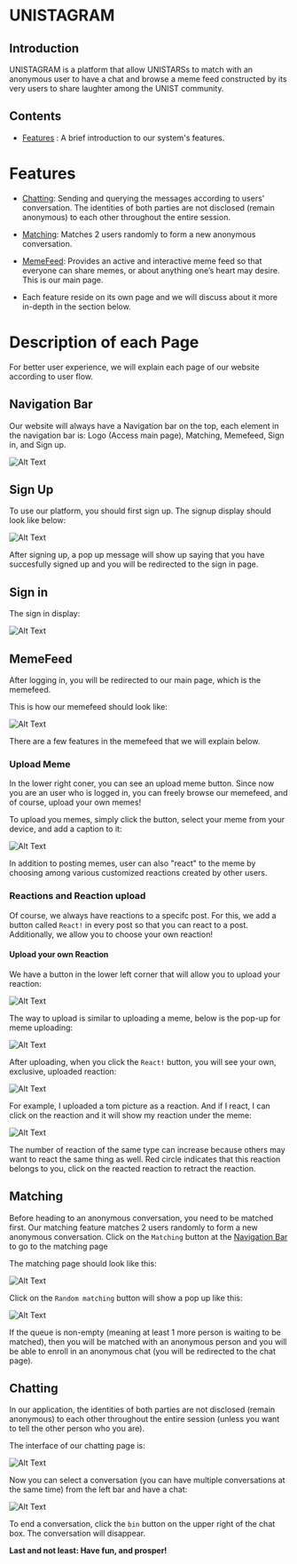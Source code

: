 # UNISTAGRAM

## Introduction
UNISTAGRAM is a platform that allow UNISTARSs to match with an anonymous user to have a chat and browse a meme feed constructed by its very users to share laughter among the UNIST community. 

## Contents

* [Features](#features) : A brief introduction to our system's features.

# Features

* [Chatting](#chatting): Sending and querying the messages according to users' conversation. The identities of both parties are not disclosed (remain anonymous) to each other throughout the entire session.

* [Matching](#matching): Matches 2 users randomly to form a new anonymous conversation. 

* [MemeFeed](#memefeed): Provides an active and interactive meme feed so that everyone can share memes, or about anything one’s heart may desire. This is our main page.

* Each feature reside on its own page and we will discuss about it more in-depth in the section below.
  
# Description of each Page

For better user experience, we will explain each page of our website according to user flow.

## Navigation Bar

Our website will always have a Navigation bar on the top, each element in the navigation bar is: Logo (Access main page), Matching, Memefeed, Sign in, and Sign up.

![Alt Text](readme_images/navbar.png)

## Sign Up

To use our platform, you should first sign up. The signup display should look like below: 

![Alt Text](readme_images/signup.png)

After signing up, a pop up message will show up saying that you have succesfully signed up and you will be redirected to the sign in page.

## Sign in

The sign in display: 

![Alt Text](readme_images/signin.png)

## MemeFeed
After logging in, you will be redirected to our main page, which is the memefeed. 

This is how our memefeed should look like: 

![Alt Text](readme_images/memefeed.png)

There are a few features in the memefeed that we will explain below. 

### Upload Meme

In the lower right coner, you can see an upload meme button. Since now you are an user who is logged in, you can freely browse our memefeed, and of course, upload your own memes!

To upload you memes, simply click the button, select your meme from your device, and add a caption to it: 

![Alt Text](readme_images/upmeme.png)

In addition to posting memes, user can also "react" to the meme by choosing among various customized reactions created by other users.

### Reactions and Reaction upload

Of course, we always have reactions to a specifc post. For this, we add a button called `React!` in every post so that you can react to a post. Additionally, we allow you to choose your own reaction!

#### Upload your own Reaction
We have a button in the lower left corner that will allow you to upload your reaction:


![Alt Text](readme_images/upreactionmeme.png)


The way to upload is similar to uploading a meme, below is the pop-up for meme uploading: 

![Alt Text](readme_images/yourreaction.png)

After uploading, when you click the `React!` button, you will see your own, exclusive, uploaded reaction: 

![Alt Text](readme_images/newreaction.png)

For example, I uploaded a tom picture as a reaction. And if I react, I can click on the reaction and it will show my reaction under the meme:

![Alt Text](readme_images/tomreacted.png)

The number of reaction of the same type can increase because others may want to react the same thing as well. Red circle indicates that this reaction belongs to you, click on the reacted reaction to retract the reaction.

## Matching
Before heading to an anonymous conversation, you need to be matched first. Our matching feature matches 2 users randomly to form a new anonymous conversation. Click on the `Matching` button at the [Navigation Bar](#navigation_bar) to go to the matching page

The matching page should look like this: 

![Alt Text](readme_images/matching.png)

Click on the `Random matching` button will show a pop up like this:

![Alt Text](readme_images/queuing.png)

If the queue is non-empty (meaning at least 1 more person is waiting to be matched), then you will be matched with an anonymous person and you will be able to enroll in an anonymous chat (you will be redirected to the chat page). 


## Chatting
In our application, the identities of both parties are not disclosed (remain anonymous) to each other throughout the entire session (unless you want to tell the other person who you are). 

The interface of our chatting page is: 

![Alt Text](readme_images/chatting.png)

Now you can select a conversation (you can have multiple conversations at the same time) from the left bar and have a chat: 

![Alt Text](readme_images/chattingExample.png)

To end a conversation, click the `bin` button on the upper right of the chat box. The conversation will disappear. 

**Last and not least: Have fun, and prosper!**


</details>
